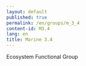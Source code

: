 ```yaml
---
layout: default
published: true
permalink: /en/groups/m_3_4
content-id: M3.4
lang: en
title: Marine 3.4
---
```


Ecosystem Functional Group
